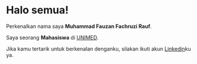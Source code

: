 # Halo semua! 

Perkenalkan nama saya **Muhammad Fauzan Fachruzi Rauf**.

Saya seorang **Mahasiswa** di [UNIMED](https://www.unimed.ac.id/).


Jika kamu tertarik untuk berkenalan denganku, silakan ikuti akun [Linkedin](https://www.linkedin.com/in/fauzan-rauf-859293249)ku ya.
<!--
**MuhammadFauzanFachruziRauf/MuhammadFauzanFachruziRauf** is a ✨ _special_ ✨ repository because its `README.md` (this file) appears on your GitHub profile.

Here are some ideas to get you started:

- 🔭 I’m currently working on ...
- 🌱 I’m currently learning ...
- 👯 I’m looking to collaborate on ...
- 🤔 I’m looking for help with ...
- 💬 Ask me about ...
- 📫 How to reach me: ...
- 😄 Pronouns: ...
- ⚡ Fun fact: ...
-->
